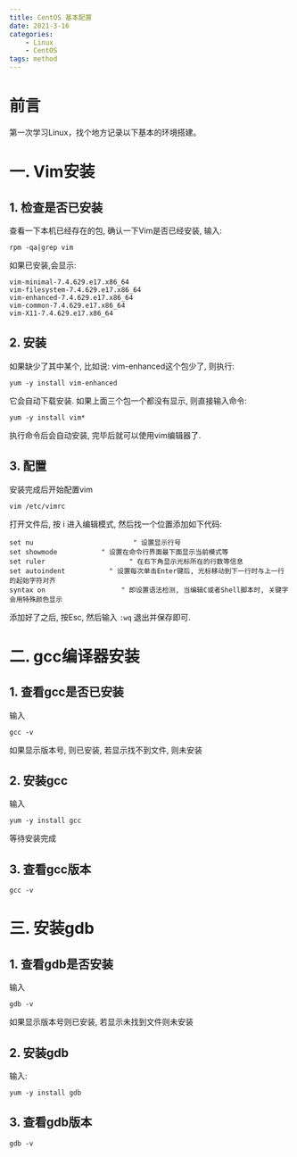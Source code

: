 ```yaml
---
title: CentOS 基本配置
date: 2021-3-16
categories:
    - Linux
    - CentOS
tags: method
---
```

# 前言
第一次学习Linux，找个地方记录以下基本的环境搭建。

# 一. Vim安装
## 1. 检查是否已安装

查看一下本机已经存在的包, 确认一下Vim是否已经安装, 输入:
```shell
rpm -qa|grep vim
```
如果已安装,会显示:
```shell
vim-minimal-7.4.629.e17.x86_64
vim-filesystem-7.4.629.e17.x86_64
vim-enhanced-7.4.629.e17.x86_64
vim-common-7.4.629.e17.x86_64
vim-X11-7.4.629.e17.x86_64
```
## 2. 安装

如果缺少了其中某个, 比如说: vim-enhanced这个包少了, 则执行:
```shell
yum -y install vim-enhanced
```
它会自动下载安装. 如果上面三个包一个都没有显示, 则直接输入命令:
```shell
yum -y install vim*
```
执行命令后会自动安装, 完毕后就可以使用vim编辑器了.
## 3. 配置

安装完成后开始配置vim
```shell
vim /etc/vimrc
```
打开文件后, 按 i 进入编辑模式, 然后找一个位置添加如下代码:
```shell
set nu                         " 设置显示行号
set showmode           " 设置在命令行界面最下面显示当前模式等
set ruler                     " 在右下角显示光标所在的行数等信息
set autoindent           " 设置每次单击Enter键后, 光标移动到下一行时与上一行的起始字符对齐
syntax on                   " 即设置语法检测, 当编辑C或者Shell脚本时, 关键字会用特殊颜色显示
```
添加好了之后, 按Esc, 然后输入
`:wq`
退出并保存即可.
# 二. gcc编译器安装
## 1. 查看gcc是否已安装

输入
```shell
gcc -v
```
如果显示版本号, 则已安装, 若显示找不到文件, 则未安装
## 2. 安装gcc

输入
```shell
yum -y install gcc
```
等待安装完成
## 3. 查看gcc版本

```shell
gcc -v
```
# 三. 安装gdb
## 1. 查看gdb是否安装

输入
```shell
gdb -v
```
如果显示版本号则已安装, 若显示未找到文件则未安装
## 2. 安装gdb

输入:
```shell
yum -y install gdb
```
## 3. 查看gdb版本

```shell
gdb -v
```
